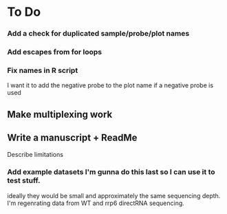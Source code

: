 # To Do

### Add a check for duplicated sample/probe/plot names

### Add escapes from for loops

### Fix names in R script
I want it to add the negative probe to the plot name if a negative probe is used

## Make multiplexing work

## Write a manuscript + ReadMe

Describe limitations

### Add example datasets I'm gunna do this last so I can use it to test stuff.

ideally they would be small and approximately the same sequencing depth.
I'm regenrating data from WT and rrp6 directRNA sequencing. 
